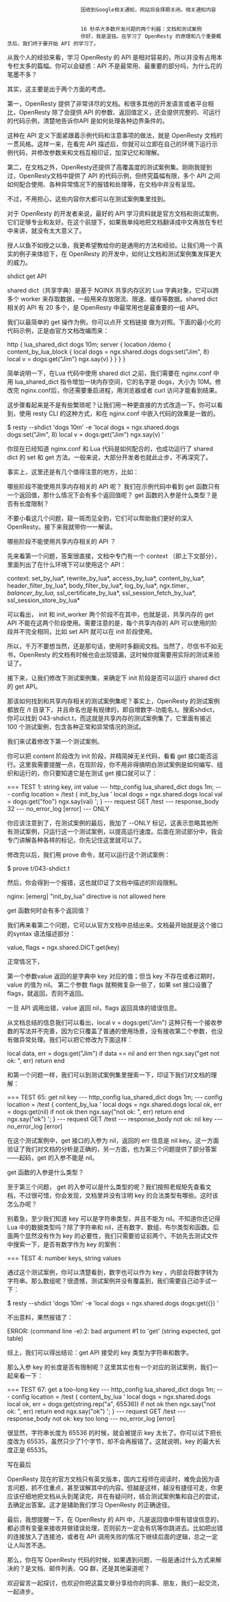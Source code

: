 
                            
                            因收到Google相关通知，网站将会择期关闭。相关通知内容
                            
                            
                            16 秒杀大多数开发问题的两个利器：文档和测试案例
                            你好，我是温铭。在学习了 OpenResty 的原理和几个重要概念后，我们终于要开始 API 的学习了。

从我个人的经验来看，学习 OpenResty 的 API 是相对容易的，所以并没有占用本专栏太多的篇幅。你可以会疑惑：API 不是最常用、最重要的部分吗，为什么花的笔墨不多？

其实，这主要是出于两个方面的考虑。

第一，OpenResty 提供了非常详尽的文档。和很多其他的开发语言或者平台相比，OpenResty 除了会提供 API 的参数、返回值定义，还会提供完整的、可运行的代码示例，清楚地告诉你API 是如何处理各种边界条件的。

这种在 API 定义下面紧跟着示例代码和注意事项的做法，就是 OpenResty 文档的一贯风格。这样一来，在看完 API 描述后，你就可以立即在自己的环境下运行示例代码，并修改参数来和文档互相印证，加深记忆和理解。

第二，在文档之外，OpenResty还提供了高覆盖度的测试案例集。刚刚我提到过，OpenResty文档中提供了 API 的代码示例，但终究篇幅有限，多个 API 之间如何配合使用、各种异常情况下的报错和处理等，在文档中并没有呈现。

不过，不用担心，这些内容你大都可以在测试案例集里找到。

对于 OpenResty 的开发者来说，最好的 API 学习资料就是官方文档和测试案例，它们足够专业和友好。在这个前提下，如果我单纯地把文档翻译成中文再放在专栏中来讲，就没有太大意义了。

授人以鱼不如授之以渔，我更希望教给你的是通用的方法和经验。让我们用一个真实的例子来体验下，在 OpenResty 的开发中，如何让文档和测试案例集发挥更大的威力。

shdict get API

shared dict（共享字典）是基于 NGINX 共享内存区的 Lua 字典对象，它可以跨多个 worker 来存取数据，一般用来存放限流、限速、缓存等数据。shared dict 相关的 API 有 20 多个，是 OpenResty 中最常用也是最重要的一组 API。

我们以最简单的 get 操作为例，你可以点开 文档链接 做为对照。下面的最小化的代码示例，正是由官方文档改编而来：

  http {
      lua_shared_dict dogs 10m;
      server {
          location /demo {
              content_by_lua_block {
                  local dogs = ngx.shared.dogs
         dogs:set("Jim", 8)
         local v = dogs:get("Jim")
                  ngx.say(v)
              }
          }
      }
  }


简单说明一下，在Lua 代码中使用 shared dict 之前，我们需要在 nginx.conf 中用 lua_shared_dict 指令增加一块内存空间，它的名字是 dogs，大小为 10M。修改完 nginx.conf后，你还需要重启进程，用浏览器或者 curl 访问才能看到结果。

这步骤看起来是不是有些繁琐呢？让我们用一种更直接的方式改造一下。你可以看到，使用 resty CLI 的这种方式，和在 nginx.conf 中嵌入代码的效果是一致的。

$ resty --shdict 'dogs 10m' -e 'local dogs = ngx.shared.dogs
 dogs:set("Jim", 8)
 local v = dogs:get("Jim")
 ngx.say(v)
 '


你现在已经知道 nginx.conf 和 Lua 代码是如何配合的，也成功运行了 shared dict 的 set 和 get 方法。一般来说，大部分开发者也就此止步，不再深究了。

事实上，这里还是有几个值得注意的地方，比如：


哪些阶段不能使用共享内存相关的 API 呢？
我们在示例代码中看到 get 函数只有一个返回值，那什么情况下会有多个返回值呢？
get 函数的入参是什么类型？是否有长度限制？


不要小看这几个问题，窥一斑而见全豹，它们可以帮助我们更好的深入 OpenResty。接下来我就带你一一解读。

哪些阶段不能使用共享内存相关的 API ？

先来看第一个问题，答案很直接，文档中专门有一个 context （即上下文部分），里面列出了在什么环境下可以使用这个 API：

context: set_by_lua*, rewrite_by_lua*, access_by_lua*, content_by_lua*, header_filter_by_lua*, body_filter_by_lua*, log_by_lua*, ngx.timer.*, balancer_by_lua*, ssl_certificate_by_lua*, ssl_session_fetch_by_lua*, ssl_session_store_by_lua*


可以看出， init 和 init_worker 两个阶段不在其中，也就是说，共享内存的 get API 不能在这两个阶段使用。需要注意的是，每个共享内存的 API 可以使用的阶段并不完全相同，比如 set API 就可以在 init 阶段使用。

所以，千万不要想当然，还是那句话，使用时多翻阅文档。当然了，尽信书不如无书，OpenResty 的文档有时候也会出现错漏，这时候你就需要用实际的测试来验证了。

接下来，让我们修改下测试案例集，来确定下 init 阶段是否可以运行 shared dict 的 get API。

那该如何找到和共享内存相关的测试案例集呢？事实上，OpenResty 的测试案例都放在 /t 目录下，并且命名也是有规律的，即自增数字-功能名.t。搜索shdict，你可以找到 043-shdict.t，而这就是共享内存的测试案例集了，它里面有接近 100 个测试案例，包含各种正常和异常情况的测试。

我们来试着修改下第一个测试案例。

你可以把 content 阶段改为 init 阶段，并精简掉无关代码，看看 get 接口能否运行。这里我需要提醒一点，在现阶段，你不用非得搞明白测试案例是如何编写、组织和运行的，你只要知道它是在测试 get 接口就可以了：

=== TEST 1: string key, int value
 --- http_config
     lua_shared_dict dogs 1m;
 --- config
     location = /test {
         init_by_lua '
             local dogs = ngx.shared.dogs
             local val = dogs:get("foo")
             ngx.say(val)
         ';
     }
 --- request
 GET /test
 --- response_body
 32
 --- no_error_log
 [error]
 --- ONLY


你应该注意到了，在测试案例的最后，我加了 --ONLY 标记，这表示忽略其他所有测试案例，只运行这一个测试案例，以提高运行速度。后面在测试部分中，我会专门讲解各种各样的标记，你先记住这里就可以了。

修改完以后，我们用 prove 命令，就可以运行这个测试案例：

$ prove t/043-shdict.t


然后，你会得到一个报错，这也就印证了文档中描述的阶段限制。

nginx: [emerg] "init_by_lua" directive is not allowed here


get 函数何时会有多个返回值？

我们再来看第二个问题，它可以从官方文档中总结出来。文档最开始就是这个接口的syntax 语法描述部分：

value, flags = ngx.shared.DICT:get(key)


正常情况下，


第一个参数value 返回的是字典中 key 对应的值；但当 key 不存在或者过期时，value 的值为 nil。
第二个参数 flags 就稍微复杂一些了，如果 set 接口设置了 flags，就返回，否则不返回。


一旦 API 调用出错，value 返回 nil，flags 返回具体的错误信息。

从文档总结的信息我们可以看出，local v = dogs:get("Jim") 这种只有一个接收参数的写法并不完善，因为它只覆盖了普通的使用场景，没有接收第二个参数，也没有做异常处理。我们可以把它修改为下面这样：

local data, err = dogs:get("Jim")
if data == nil and err then
    ngx.say("get not ok: ", err)
    return
end


和第一个问题一样，我们可以到测试案例集里搜索一下，印证下我们对文档的理解：

=== TEST 65: get nil key
 --- http_config
     lua_shared_dict dogs 1m;
 --- config
     location = /test {
         content_by_lua '
             local dogs = ngx.shared.dogs
             local ok, err = dogs:get(nil)
             if not ok then
                 ngx.say("not ok: ", err)
                 return
             end
             ngx.say("ok")
         ';
     }
 --- request
 GET /test
 --- response_body
 not ok: nil key
 --- no_error_log
 [error]


在这个测试案例中，get 接口的入参为 nil，返回的 err 信息是 nil key。这一方面验证了我们对文档的分析是正确的，另一方面，也为第三个问题提供了部分答案——起码，get 的入参不能是 nil。

get 函数的入参是什么类型？

至于第三个问题， get 的入参可以是什么类型的呢？我们按照老规矩先查看文档，不过很可惜，你会发现，文档里并没有注明 key 的合法类型有哪些。这时该怎么办呢？

别着急，至少我们知道 key 可以是字符串类型，并且不能为 nil。不知道你还记得 Lua 中的数据类型吗？除了字符串和 nil，还有数字、数组、布尔类型和函数。后面两个显然没有作为 key 的必要性，我们只需要验证前两个。不妨先去测试文件中搜索一下，是否有数字作为 key 的案例：

=== TEST 4: number keys, string values


通过这个测试案例，你可以清楚看到，数字也可以作为 key ，内部会将数字转为字符串。那么数组呢？很遗憾，测试案例并没有覆盖到，我们需要自己动手试一下：

$ resty --shdict 'dogs 10m' -e 'local dogs = ngx.shared.dogs
 dogs:get({})
 '


不出意料，果然报错了：

ERROR: (command line -e):2: bad argument #1 to 'get' (string expected, got table)


综上，我们可以得出结论：get API 接受的 key 类型为字符串和数字。

那么入参 key 的长度是否有限制呢？这里其实也有一个对应的测试案例，我们一起来看一下：

=== TEST 67: get a too-long key
 --- http_config
     lua_shared_dict dogs 1m;
 --- config
     location = /test {
         content_by_lua '
             local dogs = ngx.shared.dogs
             local ok, err = dogs:get(string.rep("a", 65536))
             if not ok then
                 ngx.say("not ok: ", err)
                 return
             end
             ngx.say("ok")
         ';
     }
 --- request
 GET /test
 --- response_body
 not ok: key too long
 --- no_error_log
 [error]


很显然，字符串长度为 65536 的时候，就会被提示 key 太长了。你可以试下把长度改为 65535，虽然只少了1个字节，却不会再报错了。这就说明，key 的最大长度正是 65535。

写在最后

OpenResty 现在的官方文档只有英文版本，国内工程师在阅读时，难免会因为语言问题，抓不住重点，甚至误解其中的内容。但越是这样，越没有捷径可走，你更应该仔细地把文档从头到尾读完，并在有疑问时，结合测试案例集和自己的尝试，去确定出答案。这才是辅助我们学习 OpenResty 的正确途径。

最后，我想提醒一下，在 OpenResty 的 API 中，凡是返回值中带有错误信息的，都必须有变量来接收并做错误处理，否则前方一定会有坑等你跳进去。比如把出错的连接放入了连接池，或者在 API 调用失败的情况下继续后面的逻辑，总之一定让人叫苦不迭。

那么，你在写 OpenResty 代码的时候，如果遇到问题，一般是通过什么方式来解决的？是文档、邮件列表、QQ 群，还是其他渠道呢？

欢迎留言一起探讨，也欢迎你把这篇文章分享给你的同事、朋友，我们一起交流，一起进步。

                        
                        
                            